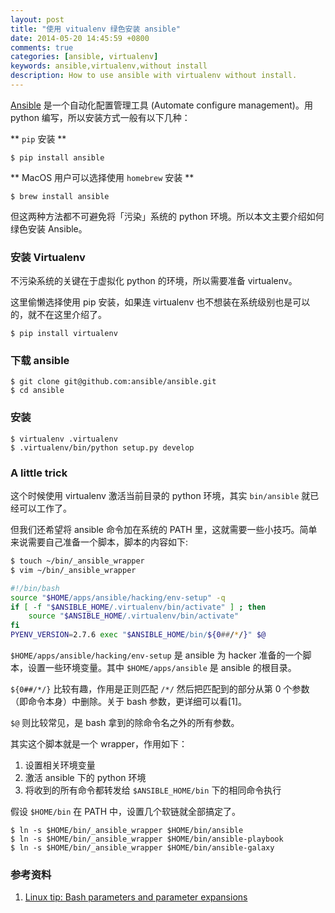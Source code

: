 ```yaml
---
layout: post
title: "使用 vitualenv 绿色安装 ansible"
date: 2014-05-20 14:45:59 +0800
comments: true
categories: [ansible, virtualenv]
keywords: ansible,virtualenv,without install
description: How to use ansible with virtualenv without install.
---
```


[Ansible](http://www.ansible.com/home) 是一个自动化配置管理工具 (Automate configure management)。用 python 编写，所以安装方式一般有以下几种：

** `pip` 安装 **

    $ pip install ansible

** MacOS 用户可以选择使用 `homebrew` 安装 **


    $ brew install ansible

但这两种方法都不可避免将「污染」系统的 python 环境。所以本文主要介绍如何绿色安装 Ansible。

<!-- more -->

### 安装 Virtualenv

不污染系统的关键在于虚拟化 python 的环境，所以需要准备 virtualenv。

这里偷懒选择使用 pip 安装，如果连 virtualenv 也不想装在系统级别也是可以的，就不在这里介绍了。

    $ pip install virtualenv

### 下载 ansible

    $ git clone git@github.com:ansible/ansible.git
    $ cd ansible

### 安装

    $ virtualenv .virtualenv
    $ .virtualenv/bin/python setup.py develop

### A little trick

这个时候使用 virtualenv 激活当前目录的 python 环境，其实 `bin/ansible` 就已经可以工作了。

但我们还希望将 ansible 命令加在系统的 PATH 里，这就需要一些小技巧。简单来说需要自己准备一个脚本，脚本的内容如下:

```bash
$ touch ~/bin/_ansible_wrapper
$ vim ~/bin/_ansible_wrapper

#!/bin/bash
source "$HOME/apps/ansible/hacking/env-setup" -q
if [ -f "$ANSIBLE_HOME/.virtualenv/bin/activate" ] ; then
    source "$ANSIBLE_HOME/.virtualenv/bin/activate"
fi
PYENV_VERSION=2.7.6 exec "$ANSIBLE_HOME/bin/${0##/*/}" $@
```

`$HOME/apps/ansible/hacking/env-setup` 是 ansible 为 hacker 准备的一个脚本，设置一些环境变量。其中 `$HOME/apps/ansible` 是 ansible 的根目录。


`${0##/*/}` 比较有趣，作用是正则匹配 `/*/` 然后把匹配到的部分从第 0 个参数（即命令本身）中删除。关于 bash 参数，更详细可以看[1]。

`$@` 则比较常见，是 bash 拿到的除命令名之外的所有参数。

其实这个脚本就是一个 wrapper，作用如下：

1. 设置相关环境变量
2. 激活 ansible 下的 python 环境
3. 将收到的所有命令都转发给 `$ANSIBLE_HOME/bin` 下的相同命令执行

假设 `$HOME/bin` 在 PATH 中，设置几个软链就全部搞定了。

    $ ln -s $HOME/bin/_ansible_wrapper $HOME/bin/ansible
    $ ln -s $HOME/bin/_ansible_wrapper $HOME/bin/ansible-playbook
    $ ln -s $HOME/bin/_ansible_wrapper $HOME/bin/ansible-galaxy


### 参考资料

1. [Linux tip: Bash parameters and parameter expansions](http://www.ibm.com/developerworks/opensource/library/l-bash-parameters/index.html)
